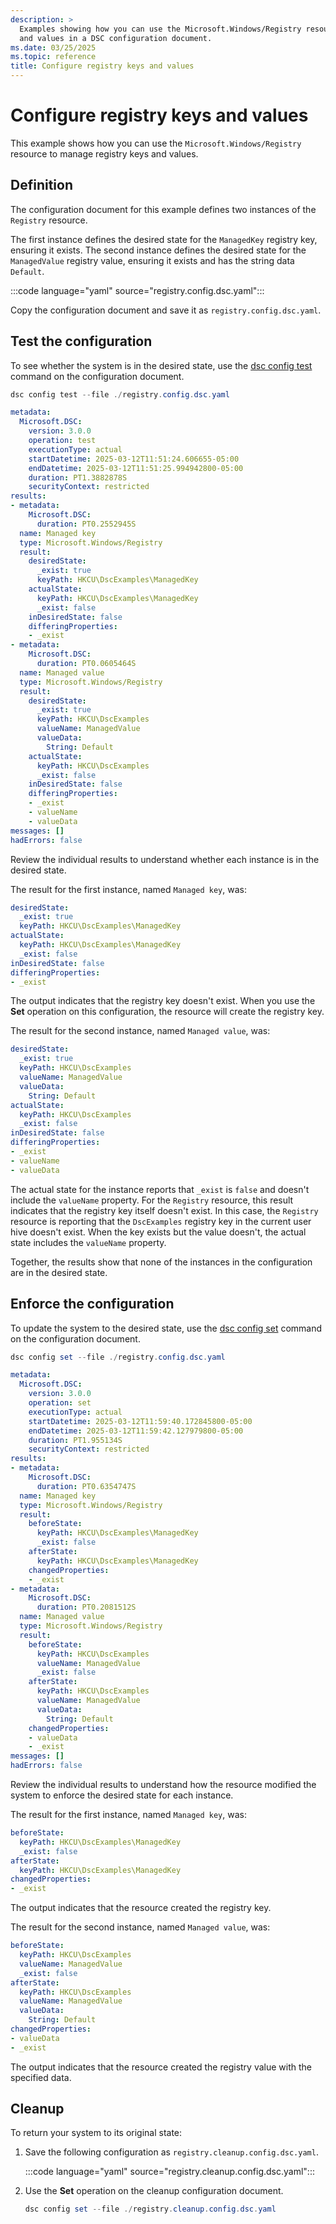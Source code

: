 ```yaml
---
description: >
  Examples showing how you can use the Microsoft.Windows/Registry resource to manage registry keys
  and values in a DSC configuration document.
ms.date: 03/25/2025
ms.topic: reference
title: Configure registry keys and values
---
```


# Configure registry keys and values

This example shows how you can use the `Microsoft.Windows/Registry` resource to manage registry
keys and values.

## Definition

The configuration document for this example defines two instances of the `Registry` resource.

The first instance defines the desired state for the `ManagedKey` registry key, ensuring it
exists. The second instance defines the desired state for the `ManagedValue` registry value,
ensuring it exists and has the string data `Default`.

:::code language="yaml" source="registry.config.dsc.yaml":::

Copy the configuration document and save it as `registry.config.dsc.yaml`.

## Test the configuration

To see whether the system is in the desired state, use the [dsc config test][01] command on the
configuration document.

```powershell
dsc config test --file ./registry.config.dsc.yaml
```

```yaml
metadata:
  Microsoft.DSC:
    version: 3.0.0
    operation: test
    executionType: actual
    startDatetime: 2025-03-12T11:51:24.606655-05:00
    endDatetime: 2025-03-12T11:51:25.994942800-05:00
    duration: PT1.3882878S
    securityContext: restricted
results:
- metadata:
    Microsoft.DSC:
      duration: PT0.2552945S
  name: Managed key
  type: Microsoft.Windows/Registry
  result:
    desiredState:
      _exist: true
      keyPath: HKCU\DscExamples\ManagedKey
    actualState:
      keyPath: HKCU\DscExamples\ManagedKey
      _exist: false
    inDesiredState: false
    differingProperties:
    - _exist
- metadata:
    Microsoft.DSC:
      duration: PT0.0605464S
  name: Managed value
  type: Microsoft.Windows/Registry
  result:
    desiredState:
      _exist: true
      keyPath: HKCU\DscExamples
      valueName: ManagedValue
      valueData:
        String: Default
    actualState:
      keyPath: HKCU\DscExamples
      _exist: false
    inDesiredState: false
    differingProperties:
    - _exist
    - valueName
    - valueData
messages: []
hadErrors: false
```

Review the individual results to understand whether each instance is in the desired state.

The result for the first instance, named `Managed key`, was:

```yaml
desiredState:
  _exist: true
  keyPath: HKCU\DscExamples\ManagedKey
actualState:
  keyPath: HKCU\DscExamples\ManagedKey
  _exist: false
inDesiredState: false
differingProperties:
- _exist
```

The output indicates that the registry key doesn't exist. When you use the **Set** operation on
this configuration, the resource will create the registry key.

The result for the second instance, named `Managed value`, was:

```yaml
desiredState:
  _exist: true
  keyPath: HKCU\DscExamples
  valueName: ManagedValue
  valueData:
    String: Default
actualState:
  keyPath: HKCU\DscExamples
  _exist: false
inDesiredState: false
differingProperties:
- _exist
- valueName
- valueData
```

The actual state for the instance reports that `_exist` is `false` and doesn't include the
`valueName` property. For the `Registry` resource, this result indicates that the registry key
itself doesn't exist. In this case, the `Registry` resource is reporting that the `DscExamples`
registry key in the current user hive doesn't exist. When the key exists but the value doesn't, the
actual state includes the `valueName` property.

Together, the results show that none of the instances in the configuration are in the desired
state.

## Enforce the configuration

To update the system to the desired state, use the [dsc config set][02] command on the
configuration document.

```powershell
dsc config set --file ./registry.config.dsc.yaml
```

```yaml
metadata:
  Microsoft.DSC:
    version: 3.0.0
    operation: set
    executionType: actual
    startDatetime: 2025-03-12T11:59:40.172845800-05:00
    endDatetime: 2025-03-12T11:59:42.127979800-05:00
    duration: PT1.955134S
    securityContext: restricted
results:
- metadata:
    Microsoft.DSC:
      duration: PT0.6354747S
  name: Managed key
  type: Microsoft.Windows/Registry
  result:
    beforeState:
      keyPath: HKCU\DscExamples\ManagedKey
      _exist: false
    afterState:
      keyPath: HKCU\DscExamples\ManagedKey
    changedProperties:
    - _exist
- metadata:
    Microsoft.DSC:
      duration: PT0.2081512S
  name: Managed value
  type: Microsoft.Windows/Registry
  result:
    beforeState:
      keyPath: HKCU\DscExamples
      valueName: ManagedValue
      _exist: false
    afterState:
      keyPath: HKCU\DscExamples
      valueName: ManagedValue
      valueData:
        String: Default
    changedProperties:
    - valueData
    - _exist
messages: []
hadErrors: false
```

Review the individual results to understand how the resource modified the system to enforce the
desired state for each instance.

The result for the first instance, named `Managed key`, was:

```yaml
beforeState:
  keyPath: HKCU\DscExamples\ManagedKey
  _exist: false
afterState:
  keyPath: HKCU\DscExamples\ManagedKey
changedProperties:
- _exist
```

The output indicates that the resource created the registry key.

The result for the second instance, named `Managed value`, was:

```yaml
beforeState:
  keyPath: HKCU\DscExamples
  valueName: ManagedValue
  _exist: false
afterState:
  keyPath: HKCU\DscExamples
  valueName: ManagedValue
  valueData:
    String: Default
changedProperties:
- valueData
- _exist
```

The output indicates that the resource created the registry value with the specified data.

## Cleanup

To return your system to its original state:

1. Save the following configuration as `registry.cleanup.config.dsc.yaml`.

   :::code language="yaml" source="registry.cleanup.config.dsc.yaml":::

2. Use the **Set** operation on the cleanup configuration document.

   ```powershell
   dsc config set --file ./registry.cleanup.config.dsc.yaml
   ```

<!-- Link reference definitions -->
[01]: ../../../../../cli/config/test.md
[02]: ../../../../../cli/config/set.md
